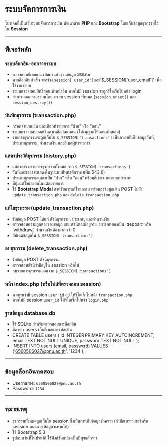 # ระบบจัดการการเงิน

โปรเจคนี้เป็นเว็บระบบจัดการการเงิน พัฒนาด้วย **PHP** และ **Bootstrap** โดยเก็บข้อมูลธุรกรรมไว้ใน **Session**

---

## ฟีเจอร์หลัก

### ระบบล็อกอิน-ออกจากระบบ
- ตรวจสอบอีเมลและรหัสผ่านกับฐานข้อมูล SQLite
- หากล็อกอินสำเร็จ จะสร้าง `session['user_id']`และ'$_SESSION['user_email']' เพื่อใช้งานระบบ
- ระบบตรวจสอบสิทธิ์ก่อนเข้าหน้าอื่น หากไม่มี session จะถูกรีไดเร็กไปหน้า login
- สามารถออกจากระบบโดยการลบ session ทั้งหมด (`session_unset()` และ `session_destroy()`)

### บันทึกธุรกรรม (transaction.php)
- กรอกจำนวนเงิน และเลือกทำรายการ “ฝาก” หรือ “ถอน”
- ระบบตรวจสอบยอดเงินคงเหลือก่อนถอน (ไม่อนุญาตให้ถอนเกินยอด)
- รายการธุรกรรมจะถูกเก็บใน `$_SESSION['transactions']` เป็นอาเรย์ที่เก็บข้อมูลวันที่, ประเภทธุรกรรม, จำนวนเงิน และอีเมลผู้ทำรายการ

### แสดงประวัติธุรกรรม (history.php)
- แสดงตารางรายการธุรกรรมทั้งหมด จาก `$_SESSION['transactions']`
- วันที่และเวลาจะแสดงในรูปแบบปีพุทธศักราช (เพิ่ม 543 ปี)
- ประเภทธุรกรรมแสดงเป็น “ฝาก” หรือ “ถอน” พร้อมสีเขียว-แดงแยกประเภท
- มีปุ่มแก้ไขและลบในแต่ละรายการ
- ใช้ **Bootstrap Modal** สำหรับการแก้ไขและลบ พร้อมส่งข้อมูลผ่าน POST ไปยัง `update_transaction.php` และ `delete_transaction.php`

### แก้ไขธุรกรรม (update_transaction.php)
- รับข้อมูล POST ได้แก่ ดัชนีธุรกรรม, ประเภท, และจำนวนเงิน
- ตรวจสอบความถูกต้องของข้อมูล เช่น ดัชนีต้องมีอยู่จริง, ประเภทต้องเป็น ‘deposit’ หรือ ‘withdraw’, จำนวนเงินต้องมากกว่า 0
- อัปเดตข้อมูลใน `$_SESSION['transactions']`

### ลบธุรกรรม (delete_transaction.php)
- รับข้อมูล POST ดัชนีธุรกรรม
- ตรวจสอบดัชนีว่ามีอยู่ใน session หรือไม่
- ลบรายการธุรกรรมออกจาก `$_SESSION['transactions']`

### หน้า index.php (หรือไฟล์ที่ตรวจสอบ session)
- หากพบว่ามี session `user_id` อยู่ ให้รีไดเร็กไปหน้า `transaction.php`
- หากไม่มี session `user_id` ให้รีไดเร็กไปหน้า `login.php`

### ฐานข้อมูล database.db
- ใช้ SQLite สำหรับตรวจสอบการล็อกอิน
- มีตาราง users เก็บอีเมลและรหัสผ่าน
- CREATE TABLE users (
    id INTEGER PRIMARY KEY AUTOINCREMENT,
    email TEXT NOT NULL UNIQUE,
    password TEXT NOT NULL
);
- INSERT INTO users (email, password)
VALUES ('6560506027@pnu.ac.th', '1234');

---

## ข้อมูลล็อกอินทดสอบ

- Username: `6560506027@pnu.ac.th`  
- Password: `1234`

---

## หมายเหตุ

- ธุรกรรมทั้งหมดถูกเก็บใน session ซึ่งเป็นการเก็บข้อมูลชั่วคราว (ถ้าปิดเบราว์เซอร์หรือ session หมดอายุ ข้อมูลจะหายไป)
- ใช้ Bootstrap 5.3 
- รูปแบบวันที่ในประวัติ ใช้ฟังก์ชันแปลงเป็นปีพุทธศักราช
